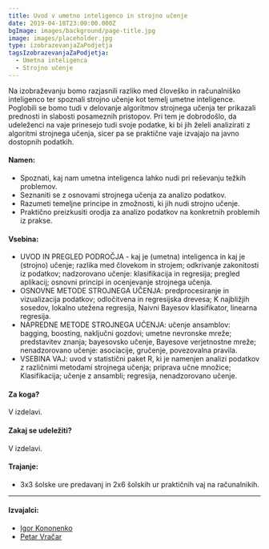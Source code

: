 ```yaml
---
title: Uvod v umetno inteligenco in strojno učenje
date: 2019-04-18T23:00:00.000Z
bgImage: images/background/page-title.jpg
image: images/placeholder.jpg
type: izobrazevanjaZaPodjetja
tagsIzobrazevanjaZaPodjetja:
  - Umetna inteligenca
  - Strojno učenje
---
```

Na izobraževanju bomo razjasnili razliko med človeško in računalniško inteligenco ter spoznali strojno učenje kot temelj umetne inteligence. Poglobili se bomo tudi v delovanje algoritmov strojnega učenja ter prikazali prednosti in slabosti posameznih pristopov. Pri tem je dobrodošlo, da udeleženci na vaje prinesejo tudi svoje podatke, ki bi jih želeli analizirati z algoritmi strojnega učenja, sicer pa se praktične vaje izvajajo na javno dostopnih podatkih. 

#### Namen:

* Spoznati, kaj nam umetna inteligenca lahko nudi pri reševanju težkih problemov.
* Seznaniti se z osnovami strojnega učenja za analizo podatkov.
* Razumeti temeljne principe in zmožnosti, ki jih nudi strojno učenje.
* Praktično preizkusiti orodja za analizo podatkov na konkretnih problemih iz prakse.

#### Vsebina:

* UVOD IN PREGLED PODROČJA - kaj je (umetna) inteligenca in kaj je (strojno) učenje; razlika med človekom in strojem; odkrivanje zakonitosti iz podatkov; nadzorovano učenje: klasifikacija in regresija; pregled aplikacij; osnovni principi in ocenjevanje strojnega učenja.
* OSNOVNE METODE STROJNEGA UČENJA: predprocesiranje in vizualizacija podatkov; odločitvena in regresijska drevesa; K najbližjih sosedov, lokalno utežena regresija, Naivni Bayesov klasifikator, linearna regresija.
* NAPREDNE METODE STROJNEGA UČENJA: učenje ansamblov: bagging, boosting, naključni gozdovi; umetne nevronske mreže; predstavitev znanja; bayesovsko učenje, Bayesove verjetnostne mreže; nenadzorovano učenje: asociacije, gručenje, povezovalna pravila.
* VSEBINA VAJ: uvod v statistični paket R, ki je namenjen analizi podatkov z različnimi metodami strojnega učenja; priprava učne množice; Klasifikacija; učenje z ansambli; regresija, nenadzorovano učenje.

#### Za koga?

V izdelavi.

#### Zakaj se udeležiti?

V izdelavi.

#### Trajanje: 

* 3x3 šolske ure predavanj in 2x6 šolskih ur praktičnih vaj na računalnikih.

- - -

#### Izvajalci: 

* [Igor Kononenko](https://akademijafri.si/izvajalci/igor-kononenko/)
* [Petar Vračar](https://akademijafri.si/izvajalci/petar-vracar/)
